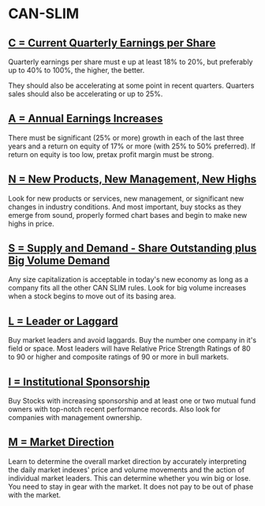 # CAN-SLIM

## [C = Current Quarterly Earnings per Share](C/README.md)

Quarterly earnings per share must e up at least 18% to 20%, but preferably up to 40% to 100%, the higher, the better.

They should also be accelerating at some point in recent quarters. Quarters sales should also be accelerating or up to 25%.

## [A = Annual Earnings Increases](A/README.md)

There must be significant (25% or more) growth in each of the last three years and a return on equity of 17% or more (with 25% to 50% preferred). If return on equity is too low, pretax profit margin must be strong.


## [N = New Products, New Management, New Highs](N/README.md)

Look for new products or services, new management, or significant new changes in industry conditions. And most important, buy stocks as they emerge from sound, properly formed chart bases and begin to make new highs in price.

## [S = Supply and Demand - Share Outstanding plus Big Volume Demand](S/README.md)

Any size capitalization is acceptable in today's new economy as long as a company fits all the other CAN SLIM rules. Look for big volume increases when a stock begins to move out of its basing area.

## [L = Leader or Laggard](L/README.md)

Buy market leaders and avoid laggards. Buy the number one company in it's field or space. Most leaders will have Relative Price Strength Ratings of 80 to 90 or higher and composite ratings of 90 or more in bull markets.

## [I = Institutional Sponsorship](I/README.md)

Buy Stocks with increasing sponsorship and at least one or two mutual fund owners with top-notch recent performance records. Also look for companies with management ownership.

## [M = Market Direction](M/README.md)

Learn to determine the overall market direction by accurately interpreting the daily market indexes' price and volume movements and the action of individual market leaders. This can determine whether you win big or lose. You need to stay in gear with the market. It does not pay to be out of phase with the market.  
